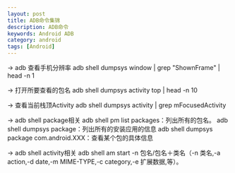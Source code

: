 ```yaml
---
layout: post
title: ADB命令集锦
description: ADB命令
keywords: Android ADB
category: android
tags: [Android]
---
```


-> adb 查看手机分辨率
      adb shell dumpsys window | grep "ShownFrame" | head -n 1

-> 打开所要查看的包名
     adb shell dumpsys activity top | head -n 10

-> 查看当前栈顶Activity
     adb shell dumpsys activity | grep mFocusedActivity

-> adb shell package相关
     adb shell pm list packages：列出所有的包名。
     adb shell dumpsys package：列出所有的安装应用的信息
     adb shell dumpsys package com.android.XXX：查看某个包的具体信息
     
     
-> adb shell activity相关
     adb shell am start -n 包名/包名＋类名（-n 类名,-a action,-d date,-m MIME-TYPE,-c category,-e 扩展数据,等）。